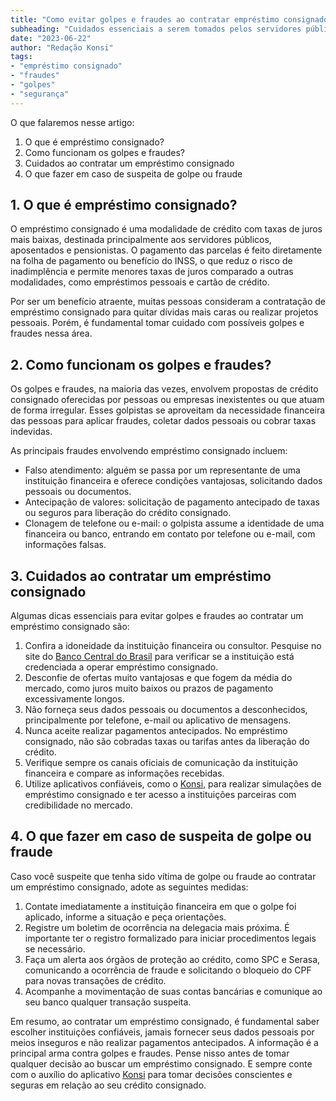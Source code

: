 ```yaml
---
title: "Como evitar golpes e fraudes ao contratar empréstimo consignado"
subheading: "Cuidados essenciais a serem tomados pelos servidores públicos ao considerar a opção de crédito consignado"
date: "2023-06-22"
author: "Redação Konsi"
tags:
- "empréstimo consignado"
- "fraudes"
- "golpes"
- "segurança"
---
```


O que falaremos nesse artigo:

1. O que é empréstimo consignado?
2. Como funcionam os golpes e fraudes?
3. Cuidados ao contratar um empréstimo consignado
4. O que fazer em caso de suspeita de golpe ou fraude

## 1. O que é empréstimo consignado?

O empréstimo consignado é uma modalidade de crédito com taxas de juros mais baixas, destinada principalmente aos servidores públicos, aposentados e pensionistas. O pagamento das parcelas é feito diretamente na folha de pagamento ou benefício do INSS, o que reduz o risco de inadimplência e permite menores taxas de juros comparado a outras modalidades, como empréstimos pessoais e cartão de crédito.

Por ser um benefício atraente, muitas pessoas consideram a contratação de empréstimo consignado para quitar dívidas mais caras ou realizar projetos pessoais. Porém, é fundamental tomar cuidado com possíveis golpes e fraudes nessa área.

## 2. Como funcionam os golpes e fraudes?

Os golpes e fraudes, na maioria das vezes, envolvem propostas de crédito consignado oferecidas por pessoas ou empresas inexistentes ou que atuam de forma irregular. Esses golpistas se aproveitam da necessidade financeira das pessoas para aplicar fraudes, coletar dados pessoais ou cobrar taxas indevidas.

As principais fraudes envolvendo empréstimo consignado incluem:

- Falso atendimento: alguém se passa por um representante de uma instituição financeira e oferece condições vantajosas, solicitando dados pessoais ou documentos.
- Antecipação de valores: solicitação de pagamento antecipado de taxas ou seguros para liberação do crédito consignado.
- Clonagem de telefone ou e-mail: o golpista assume a identidade de uma financeira ou banco, entrando em contato por telefone ou e-mail, com informações falsas.

## 3. Cuidados ao contratar um empréstimo consignado

Algumas dicas essenciais para evitar golpes e fraudes ao contratar um empréstimo consignado são:

1. Confira a idoneidade da instituição financeira ou consultor. Pesquise no site do [Banco Central do Brasil](https://www.bcb.gov.br/) para verificar se a instituição está credenciada a operar empréstimo consignado.
2. Desconfie de ofertas muito vantajosas e que fogem da média do mercado, como juros muito baixos ou prazos de pagamento excessivamente longos.
3. Não forneça seus dados pessoais ou documentos a desconhecidos, principalmente por telefone, e-mail ou aplicativo de mensagens.
4. Nunca aceite realizar pagamentos antecipados. No empréstimo consignado, não são cobradas taxas ou tarifas antes da liberação do crédito.
5. Verifique sempre os canais oficiais de comunicação da instituição financeira e compare as informações recebidas.
6. Utilize aplicativos confiáveis, como o [Konsi](https://www.konsi.com.br/), para realizar simulações de empréstimo consignado e ter acesso a instituições parceiras com credibilidade no mercado.

## 4. O que fazer em caso de suspeita de golpe ou fraude

Caso você suspeite que tenha sido vítima de golpe ou fraude ao contratar um empréstimo consignado, adote as seguintes medidas:

1. Contate imediatamente a instituição financeira em que o golpe foi aplicado, informe a situação e peça orientações.
2. Registre um boletim de ocorrência na delegacia mais próxima. É importante ter o registro formalizado para iniciar procedimentos legais se necessário.
3. Faça um alerta aos órgãos de proteção ao crédito, como SPC e Serasa, comunicando a ocorrência de fraude e solicitando o bloqueio do CPF para novas transações de crédito.
4. Acompanhe a movimentação de suas contas bancárias e comunique ao seu banco qualquer transação suspeita.

Em resumo, ao contratar um empréstimo consignado, é fundamental saber escolher instituições confiáveis, jamais fornecer seus dados pessoais por meios inseguros e não realizar pagamentos antecipados. A informação é a principal arma contra golpes e fraudes. Pense nisso antes de tomar qualquer decisão ao buscar um empréstimo consignado. E sempre conte com o auxílio do aplicativo [Konsi](https://www.konsi.com.br/) para tomar decisões conscientes e seguras em relação ao seu crédito consignado.